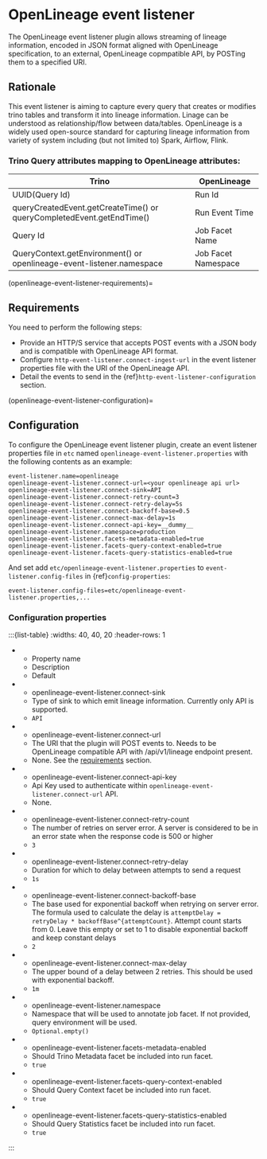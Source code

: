 # OpenLineage event listener

The OpenLineage event listener plugin allows streaming of lineage information, encoded in
JSON format aligned with OpenLineage specification, to an external, OpenLineage copmpatible API, by POSTing them
to a specified URI.

## Rationale

This event listener is aiming to capture every query that creates or modifies trino tables and transform it into lineage
information. Linage can be understood as relationship/flow between data/tables. OpenLineage is a widely used open-source
standard for capturing lineage information from variety of system including (but not limited to) Spark, Airflow, Flink.

### Trino Query attributes mapping to OpenLineage attributes:

| Trino                                                                 | OpenLineage         |
|-----------------------------------------------------------------------|---------------------|
| UUID(Query Id)                                                        | Run Id              |
| queryCreatedEvent.getCreateTime() or queryCompletedEvent.getEndTime() | Run Event Time      |
| Query Id                                                              | Job Facet Name      |
| QueryContext.getEnvironment() or openlineage-event-listener.namespace | Job Facet Namespace |

(openlineage-event-listener-requirements)=
## Requirements

You need to perform the following steps:

- Provide an HTTP/S service that accepts POST events with a JSON body and is compatible with OpenLineage API format.
- Configure `http-event-listener.connect-ingest-url` in the event listener properties file
  with the URI of the OpenLineage API.
- Detail the events to send in the {ref}`http-event-listener-configuration` section.

(openlineage-event-listener-configuration)=
## Configuration

To configure the OpenLineage event listener plugin, create an event listener properties
file in `etc` named `openlineage-event-listener.properties` with the following contents
as an example:

```properties
event-listener.name=openlineage
openlineage-event-listener.connect-url=<your openlineage api url>
openlineage-event-listener.connect-sink=API
openlineage-event-listener.connect-retry-count=3
openlineage-event-listener.connect-retry-delay=5s
openlineage-event-listener.connect-backoff-base=0.5
openlineage-event-listener.connect-max-delay=1s
openlineage-event-listener.connect-api-key=__dummy__
openlineage-event-listener.namespace=production
openlineage-event-listener.facets-metadata-enabled=true
openlineage-event-listener.facets-query-context-enabled=true
openlineage-event-listener.facets-query-statistics-enabled=true
```

And set add `etc/openlineage-event-listener.properties` to `event-listener.config-files`
in {ref}`config-properties`:

```properties
event-listener.config-files=etc/openlineage-event-listener.properties,...
```

### Configuration properties

:::{list-table}
:widths: 40, 40, 20
:header-rows: 1

* - Property name
  - Description
  - Default

* - openlineage-event-listener.connect-sink
  - Type of sink to which emit lineage information. Currently only API is supported.
  - `API`

* - openlineage-event-listener.connect-url
  - The URI that the plugin will POST events to. Needs to be OpenLineage compatible API with /api/v1/lineage endpoint present.
  - None. See the [requirements](openlineage-event-listener-requirements) section.

* - openlineage-event-listener.connect-api-key
  - Api Key used to authenticate within `openlineage-event-listener.connect-url` API.
  - None.

* - openlineage-event-listener.connect-retry-count
  - The number of retries on server error. A server is considered to be
    in an error state when the response code is 500 or higher
  - `3`

* - openlineage-event-listener.connect-retry-delay
  - Duration for which to delay between attempts to send a request
  - `1s`

* - openlineage-event-listener.connect-backoff-base
  - The base used for exponential backoff when retrying on server error.
    The formula used to calculate the delay is
    `attemptDelay = retryDelay * backoffBase^{attemptCount}`.
    Attempt count starts from 0. Leave this empty or set to 1 to disable
    exponential backoff and keep constant delays
  - `2`

* - openlineage-event-listener.connect-max-delay
  - The upper bound of a delay between 2 retries. This should be
    used with exponential backoff.
  - `1m`

* - openlineage-event-listener.namespace
  - Namespace that will be used to annotate job facet. If not provided, query environment will be used.
  - `Optional.empty()`

* - openlineage-event-listener.facets-metadata-enabled
  - Should Trino Metadata facet be included into run facet.
  - `true`

* - openlineage-event-listener.facets-query-context-enabled
  - Should Query Context facet be included into run facet.
  - `true`

* - openlineage-event-listener.facets-query-statistics-enabled
  - Should Query Statistics facet be included into run facet.
  - `true`

:::
